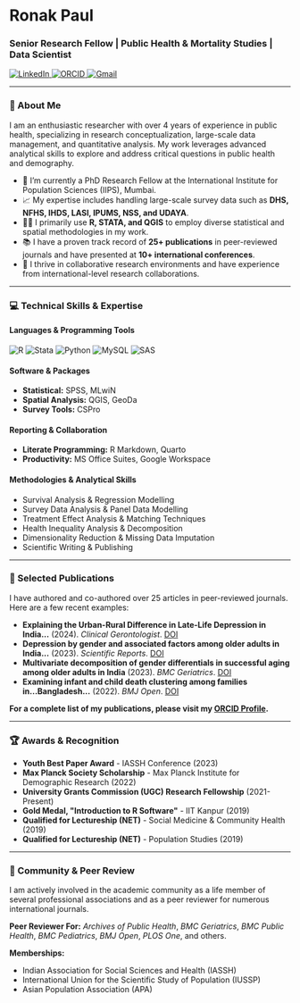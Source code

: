 # Ronak Paul

### Senior Research Fellow | Public Health & Mortality Studies | Data Scientist

<p align="left">
  <a href="https://www.linkedin.com/in/ronak-paul-16462014a/" target="_blank">
    <img src="https://img.shields.io/badge/LinkedIn-0077B5?style=for-the-badge&logo=linkedin&logoColor=white" alt="LinkedIn"/>
  </a>
  <a href="https://orcid.org/0000-0001-6752-2549" target="_blank">
    <img src="https://img.shields.io/badge/ORCID-A6CE39?style=for-the-badge&logo=ORCID&logoColor=white" alt="ORCID"/>
  </a>
  <a href="mailto:ronakpaulpc@gmail.com">
    <img src="https://img.shields.io/badge/Gmail-D14836?style=for-the-badge&logo=gmail&logoColor=white" alt="Gmail"/>
  </a>
</p>

---

### 👋 About Me

I am an enthusiastic researcher with over 4 years of experience in public health, specializing in research conceptualization, large-scale data management, and quantitative analysis. My work leverages advanced analytical skills to explore and address critical questions in public health and demography.

- 🔭 I’m currently a PhD Research Fellow at the International Institute for Population Sciences (IIPS), Mumbai.
- 📈 My expertise includes handling large-scale survey data such as **DHS, NFHS, IHDS, LASI, IPUMS, NSS, and UDAYA**.
- 👨‍💻 I primarily use **R, STATA, and QGIS** to employ diverse statistical and spatial methodologies in my work.
- 📚 I have a proven track record of **25+ publications** in peer-reviewed journals and have presented at **10+ international conferences**.
- 🤝 I thrive in collaborative research environments and have experience from international-level research collaborations.

---

### 💻 Technical Skills & Expertise

#### Languages & Programming Tools
<p align="left">
  <img src="https://img.shields.io/badge/R-276DC3?style=for-the-badge&logo=r&logoColor=white" alt="R"/>
  <img src="https://img.shields.io/badge/Stata-1A2C42?style=for-the-badge&logo=stata&logoColor=white" alt="Stata"/>
  <img src="https://img.shields.io/badge/Python-3776AB?style=for-the-badge&logo=python&logoColor=white" alt="Python"/>
  <img src="https://img.shields.io/badge/MySQL-4479A1?style=for-the-badge&logo=mysql&logoColor=white" alt="MySQL"/>
  <img src="https://img.shields.io/badge/SAS-003B69?style=for-the-badge&logo=sas&logoColor=white" alt="SAS"/>
</p>

#### Software & Packages
-   **Statistical:** SPSS, MLwiN
-   **Spatial Analysis:** QGIS, GeoDa
-   **Survey Tools:** CSPro

#### Reporting & Collaboration
-   **Literate Programming:** R Markdown, Quarto
-   **Productivity:** MS Office Suites, Google Workspace

#### Methodologies & Analytical Skills
-   Survival Analysis & Regression Modelling
-   Survey Data Analysis & Panel Data Modelling
-   Treatment Effect Analysis & Matching Techniques
-   Health Inequality Analysis & Decomposition
-   Dimensionality Reduction & Missing Data Imputation
-   Scientific Writing & Publishing

---

### 📝 Selected Publications

I have authored and co-authored over 25 articles in peer-reviewed journals. Here are a few recent examples:

-   **Explaining the Urban-Rural Difference in Late-Life Depression in India...** (2024). *Clinical Gerontologist*. [DOI](https://doi.org/10.1080/07317115.2023.2257179)
-   **Depression by gender and associated factors among older adults in India...** (2023). *Scientific Reports*. [DOI](https://doi.org/10.1038/s41598-023-44762-8)
-   **Multivariate decomposition of gender differentials in successful aging among older adults in India** (2023). *BMC Geriatrics*. [DOI](https://doi.org/10.1186/s12877-023-03753-0)
-   **Examining infant and child death clustering among families in...Bangladesh...** (2022). *BMJ Open*. [DOI](https://doi.org/10.1136/bmjopen-2021-053782)

<p align="left">
  <strong>For a complete list of my publications, please visit my <a href="https://orcid.org/0000-0001-6752-2549">ORCID Profile</a>.</strong>
</p>

---

### 🏆 Awards & Recognition

-   **Youth Best Paper Award** - IASSH Conference (2023)
-   **Max Planck Society Scholarship** - Max Planck Institute for Demographic Research (2022)
-   **University Grants Commission (UGC) Research Fellowship** (2021-Present)
-   **Gold Medal, "Introduction to R Software"** - IIT Kanpur (2019)
-   **Qualified for Lectureship (NET)** - Social Medicine & Community Health (2019)
-   **Qualified for Lectureship (NET)** - Population Studies (2019)

---

### 🤝 Community & Peer Review

I am actively involved in the academic community as a life member of several professional associations and as a peer reviewer for numerous international journals.

**Peer Reviewer For:**
*Archives of Public Health*, *BMC Geriatrics*, *BMC Public Health*, *BMC Pediatrics*, *BMJ Open*, *PLOS One*, and others.

**Memberships:**
-   Indian Association for Social Sciences and Health (IASSH)
-   International Union for the Scientific Study of Population (IUSSP)
-   Asian Population Association (APA)
